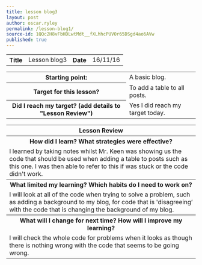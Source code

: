 ```yaml
---
title: lesson blog3
layout: post
author: oscar.ryley
permalink: /lesson-blog1/
source-id: 1QQc2H8vFbHDLwtMdt__fXLhhcPUVOr65DSgd4ao6AVw
published: true
---
```

<table>
  <tr>
    <th>Title</th>
    <td>Lesson blog3 </td>
    <th>Date</th>
    <td>16/11/16</td>
  </tr>
</table>


<table>
  <tr>
    <th>Starting point:</th>
    <td>A basic blog.</td>
  </tr>
  <tr>
    <th>Target for this lesson?</th>
    <td>To add a table to all posts.</td>
  </tr>
  <tr>
    <th>Did I reach my target? 
(add details to "Lesson Review")</th>
    <td>Yes I did reach my target today.</td>
  </tr>
</table>


<table>
  <tr>
    <th>Lesson Review</th>
  </tr>
  <tr>
    <th>How did I learn? What strategies were effective? </th>
  </tr>
  <tr>
    <td>I learned by taking notes whilst Mr. Keen was showing us the code that should be used when adding a table to posts such as this one. I was then able to refer to this if was stuck or the code didn't work.</td>
  </tr>
  <tr>
    <th>What limited my learning? Which habits do I need to work on? </th>
  </tr>
  <tr>
    <td>I will look at all of the code when trying to solve a problem, such as adding a background to my blog, for code that is 'disagreeing’ with the code that is changing the background of my blog. </td>
  </tr>
  <tr>
    <th>What will I change for next time? How will I improve my learning?</th>
  </tr>
  <tr>
    <td>I will check the whole code for problems when it looks as though there is nothing wrong with the code that seems to be going wrong. </td>
  </tr>
</table>


